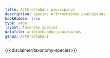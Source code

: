 ```yaml
---
title: Arthrorhabdus paucispinus
description: Species Arthrorhabdus paucispinus
bookHidden: true
type: page
layout: taxonomy_species
datafile: arthrorhabdus_paucispinus
genus: Arthrorhabdus
---
```


{{<disclaimer/taxonomy-species>}}